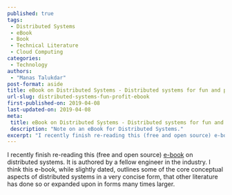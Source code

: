 ```yaml
---
published: true
tags:
 - Distributed Systems
 - eBook
 - Book
 - Technical Literature
 - Cloud Computing
categories:
 - Technology
authors:
 - "Manas Talukdar"
post-format: aside
title: eBook on Distributed Systems - Distributed systems for fun and profit
url-slug: distributed-systems-fun-profit-ebook
first-published-on: 2019-04-08
last-updated-on: 2019-04-08
meta:
 title: eBook on Distributed Systems - Distributed systems for fun and profit
 description: "Note on an eBook for Distributed Systems."
excerpt: "I recently finish re-reading this (free and open source) e-book on distributed systems."
---
```


I recently finish re-reading this (free and open source) [e-book](http://book.mixu.net/distsys/) on distributed systems. It is authored by a fellow engineer in the industry. I think this e-book, while slightly dated, outlines some of the core conceptual aspects of distributed systems in a very concise form, that other literature has done so or expanded upon in forms many times larger.

